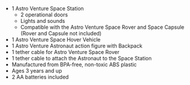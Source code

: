 <div class="unwrap" id="product-station"></div>

- 1 Astro Venture Space Station
    - 2 operational doors
    - Lights and sounds
    - Compatible with the Astro Venture Space Rover and Space Capsule (Rover and Capsule not included)
- 1 Astro Venture Space Hover Vehicle
- 1 Astro Venture Astronaut action figure with Backpack
- 1 tether cable for Astro Venture Space Rover
- 1 tether cable to attach the Astronaut to the Space Station
- Manufactured from BPA-free, non-toxic ABS plastic
- Ages 3 years and up
- 2 AA batteries included

<script class="load-script"> 
    loadContent("#product-station", "pml-station.html .content");
</script>